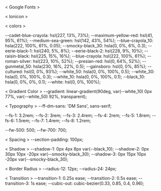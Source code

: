 < Google Fonts >
<link rel="preconnect" href="https://fonts.googleapis.com">
<link rel="preconnect" href="https://fonts.gstatic.com" crossorigin>
<link href="https://fonts.googleapis.com/css2?family=DM+Sans:wght@400;500;700&display=swap" rel="stylesheet">

< Ionicon >
<script type="module" src="https://unpkg.com/ionicons@5.5.2/dist/ionicons/ionicons.esm.js"></script>
<script nomodule src="https://unpkg.com/ionicons@5.5.2/dist/ionicons/ionicons.js"></script>

< colors >

--cadet-blue-crayola: hsl(227, 13%, 73%);
--maximum-yellow-red: hsl(41, 95%, 61%);
--medium-sea-green: hsl(142, 43%, 54%);
--blue-crayola_10: hsla(222, 100%, 61%, 0.05);
--smocky-black_30: hsla(0, 0%, 6%, 0.3);
--eerie-black-1: hsl(240, 5%, 8%);
--eerie-black-2: hsl(228, 9%, 10%);
--raisin-black: hsl(225, 15%, 16%);
--blue-crayola: hsl(222, 100%, 61%);
--roman-silver: hsl(223, 10%, 52%);
--presian-red: hsl(0, 64%, 52%);
--gunmetal_50: hsla(230, 16%, 22%, 0.5);
--gainsboro: hsl(0, 0%, 85%);
--cultured: hsl(0, 0%, 93%);
--white_50: hsla(0, 0%, 100%, 0.5);
--white_30: hsla(0, 0%, 100%, 0.3);
--white_10: hsla(0, 0%, 100%, 0.1);
--black_10: hsla(0, 0%, 0%, 0.1);
--white: hsl(0, 0%, 100%);

< Gradient Color >
--gradient: linear-gradient(90deg, var(--white_10) 0px 77%, var(--white_50) 92%, transparent);

< Typography >
--ff-dm-sans: 'DM Sans', sans-serif;

--fs-1: 3.2rem;
--fs-2: 3rem;
--fs-3: 2.4rem;
--fs-4: 2rem;
--fs-5: 1.8rem;
--fs-6: 1.5rem;
--fs-7: 1.4rem;
--fs-8: 1.2rem;

--fw-500: 500;
--fw-700: 700;

< Spacing >
--section-padding: 100px;

< Shadow >
--shadow-1: 0px 4px 8px var(--black_10);
--shadow-2: 0px 30px 10px -20px var(--smocky-black_30);
--shadow-3: 0px 15px 10px -20px var(--smocky-black_30);

< Border Radius >
--radius-12: 12px;
--radius-24: 24px;

< Transition >
--transition-1: 0.25s ease;
--transition-2: 0.5s ease;
--transition-3: 1s ease;
--cubic-out: cubic-bezier(0.33, 0.85, 0.4, 0.96);